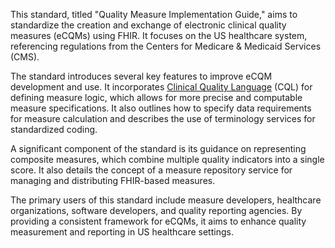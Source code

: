 This standard, titled "Quality Measure Implementation Guide," aims to standardize the creation and exchange of electronic clinical quality measures (eCQMs) using FHIR. It focuses on the US healthcare system, referencing regulations from the Centers for Medicare & Medicaid Services (CMS).

The standard introduces several key features to improve eCQM development and use. It incorporates [Clinical Quality Language](https://build.fhir.org/ig/HL7/cql) (CQL) for defining measure logic, which allows for more precise and computable measure specifications. It also outlines how to specify data requirements for measure calculation and describes the use of terminology services for standardized coding.

A significant component of the standard is its guidance on representing composite measures, which combine multiple quality indicators into a single score. It also details the concept of a measure repository service for managing and distributing FHIR-based measures.

The primary users of this standard include measure developers, healthcare organizations, software developers, and quality reporting agencies. By providing a consistent framework for eCQMs, it aims to enhance quality measurement and reporting in US healthcare settings.